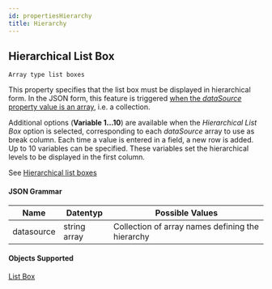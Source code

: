```yaml
---
id: propertiesHierarchy
title: Hierarchy
---
```


## Hierarchical List Box

`Array type list boxes`

This property specifies that the list box must be displayed in hierarchical form. In the JSON form, this feature is triggered [when the *dataSource* property value is an array](properties_Object.md#hierarchical-list-box), i.e. a collection.

Additional options (**Variable 1...10**) are available when the *Hierarchical List Box* option is selected, corresponding to each *dataSource* array to use as break column. Each time a value is entered in a field, a new row is added. Up to 10 variables can be specified. These variables set the hierarchical levels to be displayed in the first column.

See [Hierarchical list boxes](listbox_overview.md#hierarchical-list-boxes)

#### JSON Grammar

| Name       | Datentyp     | Possible Values                                  |
| ---------- | ------------ | ------------------------------------------------ |
| datasource | string array | Collection of array names defining the hierarchy |

#### Objects Supported

[List Box](listbox_overview.md)

